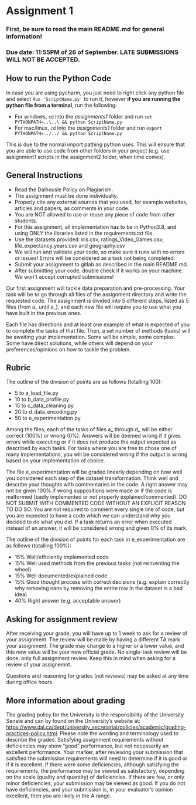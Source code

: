 # Assignment 1

### First, be sure to read the main README.md for general information!
### Due date: 11:55PM of 26 of September. LATE SUBMISSIONS WILL NOT BE ACCEPTED.

## How to run the Python Code
In case you are using pycharm, you just need to right click any python file and select `Run 'ScriptName.py'` to run it, however **if you are running the python file from a terminal**, run the following:
* For windows, `cd` into the *assignments1* folder and run `set PYTHONPATH=..\..\ && python ScriptName.py`
* For mac/linux, `cd` into the *assignments1* folder and run `export PYTHONPATH=../../ && python ScriptName.py`

This is due to the normal import pathing python uses. This will ensure that you are able to use code from other folders in your project (e.g. use assignment1 scripts in the assignment2 folder, when time comes).

## General Instructions
* Read the Dalhousie Policy on Plagiarism.
* The assignment must be done individually.
* Properly cite any external sources that you used, for example websites, articles and papers, as comments in your code.
* You are NOT allowed to use or reuse any piece of code from other students.
* For this assignment, all implementation has to be in Python3.8, and using ONLY the libraries listed in the requirements.txt file.
* Use the datasets provided: iris.csv, ratings_Video_Games.csv, life_expectancy_years.csv and geography.csv
* We will run and validate your code, so make sure it runs with no errors or issues! Errors will be considered as a task not being completed.
* Submit your assignment to gitlab as described in the main README.md.
* After submitting your code, double check if it works on your machine. We won't accept corrupted submissions!

Our first assignment will tackle data preparation and pre-processing.
Your task will be to go through all files of the assignment directory and write the requested code. The assignment is divided into 5 different steps, listed as 5 files (from a_<file> until e_<file>), and each new file will require you to use what you have built in the previous ones.

Each file has directions and at least one example of what is expected of you to complete the tasks of that file. Then, a set number of methods (tasks) will be awaiting your implementation. Some will be simple, some complex. Some have direct solutions, while others will depend on your preferences/opinions on how to tackle the problem.

## Rubric
The outline of the division of points are as follows (totalling 100):
* 5 to a_load_file.py
* 10 to b_data_profile.py
* 15 to c_data_cleaning.py
* 20 to d_data_encoding.py
* 50 to e_experimentation.py

Among the files, each of the tasks of files a_ through d_ will be either correct (100%) or wrong (0%). Answers will be deemed wrong if it gives errors while executing or if it does not produce the output expected as described by each tasks. For tasks where you are free to chose one of many implementations, you will be considered wrong if the output is wrong based on your implementation of choice. 

The file e_experimentation will be graded linearly depending on how well you considered each step of the dataset transformation. Think well and describe your thoughts with commentaries in the code. A right answer may not be given 100% if wrong suppositions were made or if the code is malformed (badly implemented or not properly explained/commented). DO NOT SUBMIT WITH COMMENTED CODE WITHOUT AN EXPLICIT REASON TO DO SO. You are not required to comment every single line of code, but you are expected to have a code which we can understand why you decided to do what you did. If a task returns an error when executed instead of an answer, it will be considered wrong and given 0% of its mark.

The outline of the division of points for each task in e_experimentation are as follows (totalling 100%):
* 15% Well/efficiently implemented code
* 15% Well used methods from the previous tasks (not reinventing the wheel)
* 15% Well documented/explained code
* 15% Good thought process with correct decisions (e.g. explain correctly why removing nans by removing the entire row in the dataset is a bad idea)
* 40% Right answer (e.g. acceptable answer)

## Asking for assignment review
After receiving your grade, you will have up to 1 week to ask for a review of your assignment. The review will be made by having a different TA mark your assignment. The grade may change to a higher or a lower value, and this new value will be your new official grade. No single-task review will be done, only full assignment review. Keep this in mind when asking for a review of your assignemnt.

Questions and reasoning for grades (not reviews) may be asked at any time during office hours.
  

## More information about grading

The grading policy for the University is the responsibility of the University Senate and can by found on the University’s website at: https://www.dal.ca/dept/university_secretariat/policies/academic/grading-practices-policy.html. Please note the wording and terminology used to describe the grades. Satisfying assignment requirements without deficiencies may show “good” performance, but not necessarily an excellent performance. Your marker, after reviewing your submission that satisfied the submission requirements will need to determine if it is good or if it is excellent. If there were some deficiencies, although satisfying the requirements, the performance may be viewed as satisfactory, depending on the scale (quality and quantity) of deficiencies. If there are few, or only minor deficiencies, your submission may be viewed as good. If you do not have deficiencies, and your submission is, in your evaluator’s opinion excellent, then you are likely in the A range.
